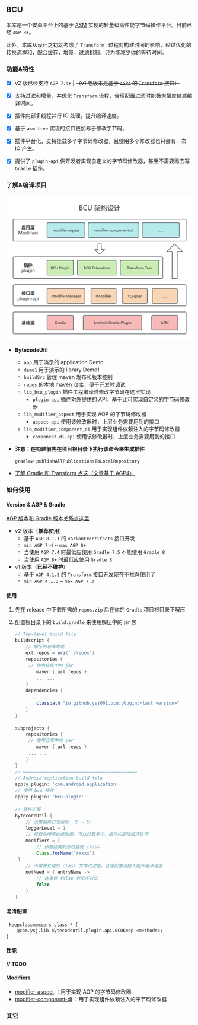 ## BCU

本库是一个安卓平台上的基于 [ASM](https://asm.ow2.io/index.html) 实现的轻量级高性能字节码操作平台。目前已经 `AGP 8+`。

此外，本库从设计之初就考虑了 `Transform ` 过程对构建时间的影响，经过优化的转换流程和，配合缓存，增量，过滤机制，只为能减少你的等待时间。



### 功能&特性

- [x] v2 版已经支持 `AGP 7.4+`  |  ~~（v1 老版本是基于 `AGP4` 的 `Transform` 接口）~~
- [x] 支持过滤和增量，并优化 `Transform` 流程，合理配置过滤时能极大幅度缩减编译时间。
- [x] 插件内部多线程并行 IO 处理，提升编译速度。
- [x] 基于 `asm-tree`  实现的接口更加易于修改字节码。
- [x] 插件平台化，支持挂载多个字节码修改器，且使用多个修改器也只会有一次 IO 产生。
- [x] 提供了 `plugin-api` 供开发者实现自定义的字节码修改器，甚至不需要再去写 `Gradle` 插件。



### 了解&编译项目

![BCU 架构图](readme_assets/bcu_structure.png)

- **BytecodeUtil**
  
  - `app` 用于演示的 application Demo
  - `demo1` 用于演示的 library Demo1
  - `buildSrc`  管理 maven 发布和版本控制
  - `repos` 的本地 maven 仓库，便于开发时调试
  - `lib_bcu_plugin`  插件工程编译时修改字节码在这里实现
    - `plugin-api`  插件对外提供的 API，基于此可实现自定义的字节码修改器
  - `lib_modifier_aspect`  用于实现 AOP 的字节码修改器
    - `aspect-api`  使用该修改器时，上层业务需要用到的接口
  - `lib_modifier_component_di` 用于实现组件依赖注入的字节码修改器
    - `component-di-api` 使用该修改器时，上层业务需要用到的接口
  
- **注意：在构建前先在项目根目录下执行该命令来生成插件**

  `gradlew publishAllPublicationsToLocalRepository`

- [了解 Gradle 和 Transform 点这（文章基于 AGP4）](https://blog.csdn.net/qq_35365635/article/details/120355777)



### 如何使用

#### Version & AGP & Gradle

[AGP 版本和 Gradle 版本关系点这里](https://developer.android.google.cn/studio/releases/gradle-plugin?hl=zh_cn#updating-gradle)

- v2 版本（**推荐使用**）
  - 基于 `AGP 8.1.1` 的 `variant#artifacts` 接口开发
  - `min AGP 7.4` ~ `max AGP 8+` 
  - 当使用 `AGP 7.4` 时最低应使用 `Gradle 7.5` 不能使用 `Gradle 8`
  - 当使用 `AGP 8+` 时最低应使用 `Gradle 8`
- v1 版本（**已经不维护**）
  - 基于 `AGP 4.1.3`  的 `Transform` 接口开发现在不推荐使用了
  - `min AGP 4.1.3`  ~ `max AGP 7.3`



#### 使用

1. 先在 release 中下载所需的 `repos.zip` 后在你的 `Gradle` 项目根目录下解压

2. 配置根目录下的 `build.gradle` 来使用解压中的 jar 包

   ```groovy
   // Top-level build file
   buildscript {
       // 解压的仓库地址
       ext.repos = uri('./repos')
       repositories {
       	// 使用仓库中的 jar
           maven { url repos }
           ... ...
       }
       dependencies {
       	... ...
           classpath "io.github.ysj001.bcu:plugin:<last version>"
       }
   }
   
   subprojects {
       repositories {
       	// 使用仓库中的 jar
           maven { url repos }
       	... ...
       }
   }
   // ===========================================
   // Android application build file
   apply plugin: 'com.android.application'
   // 使用 bcu 插件
   apply plugin: 'bcu-plugin'
   
   // 插件扩展
   bytecodeUtil {
       // 设置插件日志级别 （0 ~ 5）
       loggerLevel = 1
       // 挂载你所需的修改器，可以挂载多个，插件内部按顺序执行
       modifiers = [
           // 你要挂载的修改器的 class
           Class.forName("xxxxx")
   	]
       // 不需要处理的 class 文件过滤器。合理配置可提大幅升编译速度
       notNeed = { entryName ->
           // 这里传 false 表示不过滤
           false
       }
   }
   ```



#### 混淆配置

```text
-keepclassmembers class * {
    @com.ysj.lib.bytecodeutil.plugin.api.BCUKeep <methods>;
}
```



#### 性能

**// TODO**



#### Modifiers

- [modifier-aspect](lib_modifier_aspect/README.md) ：用于实现 AOP 的字节码修改器
- [modifier-component-di](lib_modifier_component_di/README.md) ：用于实现组件依赖注入的字节码修改器



### 其它

